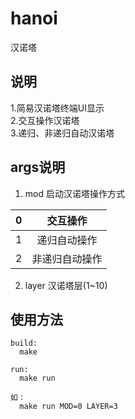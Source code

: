 # hanoi
汉诺塔

## 说明
1.简易汉诺塔终端UI显示  
2.交互操作汉诺塔  
3.递归、非递归自动汉诺塔  

## args说明
1. mod 启动汉诺塔操作方式

  | 0 |   交互操作   |
  |:-:| :----------: |
  | 1 | 递归自动操作 |  
  | 2 |非递归自动操作|

2. layer 汉诺塔层(1~10)

## 使用方法
```
build:
  make

run:
  make run

如：
  make run MOD=0 LAYER=3
```
